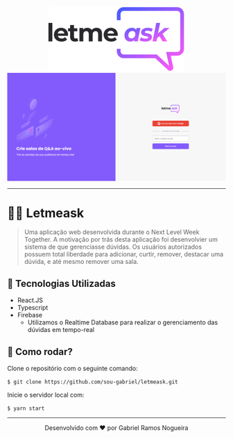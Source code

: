 <div align="center">
  <img src="./src/assets/images/logo.svg"/>
</div>

<img src=".github/preview.gif"/>

---

# 👨‍🏫 Letmeask
> Uma aplicação web desenvolvida durante o Next Level Week Together. A motivação por trás desta aplicação foi desenvolvier um sistema de que gerenciasse dúvidas. Os usuários
autorizados possuem total liberdade para adicionar, curtir, remover, destacar uma dúvida, e até mesmo remover uma sala.

## 🧰 Tecnologias Utilizadas
- React.JS
- Typescript
- Firebase 
  - Utilizamos o Realtime Database para realizar o gerenciamento das dúvidas em tempo-real

## 🏃 Como rodar?
Clone o repositório com o seguinte comando:
```
$ git clone https://github.com/sou-gabriel/letmeask.git
```

Inicie o servidor local com:

```
$ yarn start 
```

--- 

<p align="center">Desenvolvido com ❤️ por Gabriel Ramos Nogueira</p>